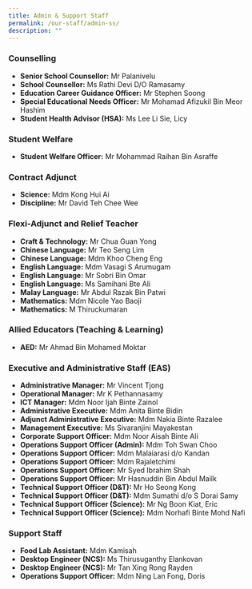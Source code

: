 ```yaml
---
title: Admin & Support Staff
permalink: /our-staff/admin-ss/
description: ""
---
```

### Counselling

*   **Senior School Counsellor:** Mr Palanivelu 
*   **School Counsellor:** Ms Rathi Devi D/O Ramasamy
*   **Education Career Guidance Officer:** Mr Stephen Soong 
*   **Special Educational Needs Officer:** Mr Mohamad Afizukil Bin Meor Hashim 
* **Student Health Advisor (HSA):** Ms Lee Li Sie, Licy

### Student Welfare

*   **Student Welfare Officer:** Mr Mohammad Raihan Bin Asraffe 

### Contract Adjunct

*   **Science:** Mdm Kong Hui Ai
*   **Discipline:** Mr David Teh Chee Wee

### Flexi-Adjunct and Relief Teacher

*   **Craft & Technology:** Mr Chua Guan Yong
*   **Chinese Language:** Mr Teo Seng Lim 
*   **Chinese Language:** Mdm Khoo Cheng Eng 
*   **English Language:** Mdm Vasagi S Arumugam 
*   **English Language:** Mr Sobri Bin Omar
*   **English Language:** Ms Samihani Bte Ali
*   **Malay Language:** Mr Abdul Razak Bin Patwi 
*   **Mathematics:** Mdm Nicole Yao Baoji 
*   **Mathematics:** M Thiruckumaran


### Allied Educators (Teaching & Learning)

*   **AED:** Mr Ahmad Bin Mohamed Moktar 

### Executive and Administrative Staff (EAS)

*   **Administrative Manager:** Mr Vincent Tjong
*   **Operational Manager:** Mr K Pethannasamy
*   **ICT Manager:** Mdm Noor Ijah Binte Zainol
*   **Administrative Executive:** Mdm Anita Binte Bidin
*   **Adjunct Administrative Executive:** Mdm Nakia Binte Razalee
*   **Management Executive:** Ms Sivaranjini Mayakestan
*   **Corporate Support Officer:** Mdm Noor Aisah Binte Ali
*   **Operations Support Officer (Admin):** Mdm Toh Swan Choo
*   **Operations Support Officer:** Mdm Malaiarasi d/o Kandan
*    **Operations Support Officer:** Mdm Rajaletchimi
*    **Operations Support Officer:** Mr Syed Ibrahim Shah
*    **Operations Support Officer:** Mr Hasnuddin Bin Abdul Mailk
*   **Technical Support Officer (D&T):** Mr Ho Seong Kong
*   **Technical Support Officer (D&T):** Mdm Sumathi d/o S Dorai Samy
*   **Technical Support Officer (Science):** Mr Ng Boon Kiat, Eric
*   **Technical Support Officer (Science):** Mdm Norhafi Binte Mohd Nafi

### Support Staff

*   **Food Lab Assistant:** Mdm Kamisah
*   **Desktop Engineer (NCS):** Ms Thirusuganthy Elankovan
*   **Desktop Engineer (NCS):** Mr Tan Xing Rong Rayden
*   **Operations Support Officer:** Mdm Ning Lan Fong, Doris
